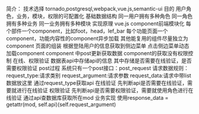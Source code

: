 简介：
  技术选择
    tornado,postgresql,webpack,vue.js,semantic-ui
  目的
    用户角色，业务，模块，权限的可配置化
  基础数据结构
    同一用户拥有多种角色
    同一角色拥有多种业务
    同一业务拥有多种模块
  实现原理
    vue.js component前端模块化
      每个部件一个component，比如foot，head，lef_bar
      每个功能页面一个component，功能内容性的component异步加载
      其他能复用的组件尽量独立为component
    页面的组装
      根据登陆用户的信息获取到侧边菜单
      点击侧边菜单动态加载component
      component 中post更新获取数据
      component的获取没有权限控制
    在线、权限验证
      数据表api中存储api的信息
        其中存储是否需要在线验证，是否需要权限验证
      post过程
        系统只有一个post接口：post_request
        请求数据规则：
          request_type:请求类别
          request_argument:请求参数
          request_data:请求中带list数据放这里
        通过request_type获取api
        在线验证
          先判断api是否需要在线验证，需要就进行在线验证
        权限验证
          先判断api是否需要权限验证，需要就使用角色进行在线验证
        通过api查数据库获取所在mod
        业务实现
          使用response_data = getattr(mod, self.api)(self.request_argument)
